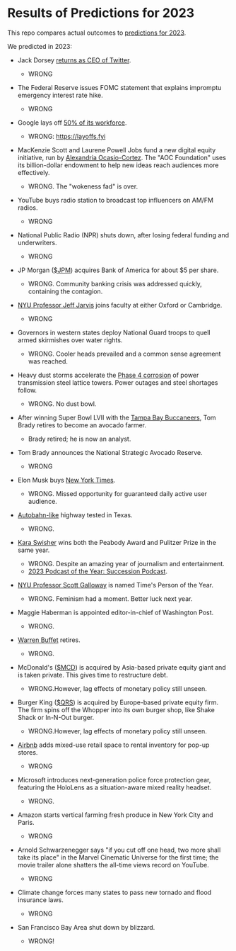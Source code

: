 # Results of Predictions for 2023

This repo compares actual outcomes to [predictions for 2023](https://github.com/pffy/2023).

We predicted in 2023:

  + Jack Dorsey [returns as CEO of Twitter](https://www.youtube.com/watch?v=szUEkiRPQwQ).
    * WRONG
  + The Federal Reserve issues FOMC statement that explains impromptu emergency interest rate hike.
    * WRONG
  + Google lays off [50% of its workforce](https://www.youtube.com/watch?v=3OyrX11cMkE).
    + WRONG: https://layoffs.fyi 
  + MacKenzie Scott and Laurene Powell Jobs fund a new digital equity initiative, run by [Alexandria Ocasio-Cortez](https://twitter.com/AOC). The "AOC Foundation" uses its billion-dollar endowment to help new ideas reach audiences more effectively.
    + WRONG. The "wokeness fad" is over. 
  + YouTube buys radio station to broadcast top influencers on AM/FM radios.
    + WRONG 
  + National Public Radio (NPR) shuts down, after losing federal funding and underwriters.
    * WRONG
  + JP Morgan ([$JPM](https://finance.yahoo.com/quote/JPM)) acquires Bank of America for about $5 per share.
    * WRONG. Community banking crisis was addressed quickly, containing the contagion.
  + [NYU Professor Jeff Jarvis](https://buzzmachine.com/) joins faculty at either Oxford or Cambridge.
    * WRONG
  + Governors in western states deploy National Guard troops to quell armed skirmishes over water rights.
    * WRONG. Cooler heads prevailed and a common sense agreement was reached.
  + Heavy dust storms accelerate the [Phase 4 corrosion](https://www.utilityproducts.com/home/article/16003357/transmission-tower-maintenance) of power transmission steel lattice towers. Power outages and steel shortages follow.
    * WRONG. No dust bowl.
  + After winning Super Bowl LVII with the [Tampa Bay Buccaneers](https://www.buccaneers.com/), Tom Brady retires to become an avocado farmer.
    + Brady retired; he is now an analyst.
  + Tom Brady announces the National Strategic Avocado Reserve.
    * WRONG
  + Elon Musk buys [New York Times](https://www.nytimes.com/).
    * WRONG. Missed opportunity for guaranteed daily active user audience.
  + [Autobahn-like](https://en.wikipedia.org/wiki/Autobahn) highway tested in Texas.
    * WRONG.
  + [Kara Swisher](https://twitter.com/karaswisher) wins both the Peabody Award and Pulitzer Prize in the same year.
    + WRONG. Despite an amazing year of journalism and entertainment.
    + [2023 Podcast of the Year: Succession Podcast](https://www.adweek.com/convergent-tv/the-succession-podcast-is-adweeks-2023-podcast-of-the-year/).
  + [NYU Professor Scott Galloway](https://www.profgalloway.com/) is named Time's Person of the Year.
    + WRONG. Feminism had a moment. Better luck next year.
  + Maggie Haberman is appointed editor-in-chief of Washington Post.
    * WRONG.
  + [Warren Buffet](https://www.youtube.com/watch?v=FsDYatBvwYI) retires.
    * WRONG.

  + McDonald's ([$MCD](https://finance.yahoo.com/quote/MCD)) is acquired by Asia-based private equity giant and is taken private. This gives time to restructure debt.
    + WRONG.However, lag effects of monetary policy still unseen.

  + Burger King ([$QRS](https://finance.yahoo.com/quote/QSR)) is acquired by Europe-based private equity firm. The firm spins off the Whopper into its own burger shop, like Shake Shack or In-N-Out burger.
    + WRONG.However, lag effects of monetary policy still unseen.

  + [Airbnb](https://www.airbnb.com/) adds mixed-use retail space to rental inventory for pop-up stores.
    + WRONG 
  + Microsoft introduces next-generation police force protection gear, featuring the HoloLens as a situation-aware mixed reality headset.
    + WRONG. 
  + Amazon starts vertical farming fresh produce in New York City and Paris.
    + WRONG
  + Arnold Schwarzenegger says "if you cut off one head, two more shall take its place" in the Marvel Cinematic Universe for the first time; the movie trailer alone shatters the all-time views record on YouTube.
    + WRONG 
  + Climate change forces many states to pass new tornado and flood insurance laws.
    + WRONG
  + San Francisco Bay Area shut down by blizzard.
    * WRONG! 
